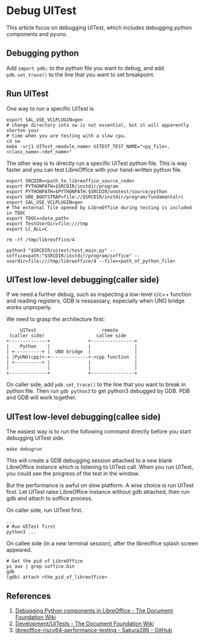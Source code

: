 
# Debug UITest

This article focus on debugging UITest, which includes debugging python components and pyuno.

## Debugging python

Add `import pdb;` to the python file you want to debug, and add `pdb.set_trace()` to the line that you want to set breakpoint.

## Run UITest

One way to run a specific UITest is

```shell
export SAL_USE_VCLPLUGIN=gen
# change directory into sw is not essential, but it will apparently shorten your
# time when you are testing with a slow cpu.
cd sw
make -srj1 UITest_<module_name> UITEST_TEST_NAME="<py_file>.<class_name>.<def_name>"
```

The other way is to directly run a specific UITest python file. This is way faster and you can test LibreOffice with your hand-written python file.

```shell
export SRCDIR=<path_to_libreoffice_source_code>
export PYTHONPATH=$SRCDIR/instdir/program
export PYTHONPATH=$PYTHONPATH:$SRCDIR/unotest/source/python
export URE_BOOTSTRAP=file://$SRCDIR/instdir/program/fundamentalrc
export SAL_USE_VCLPLUGIN=gen
# The external file opened by LibreOffice during testing is included in TDOC
export TDOC=<data_path>
export TestUserDir=file:///tmp 
export LC_ALL=C

rm -rf /tmp/libreoffice/4

python3 "$SRCDIR/uitest/test_main.py" --soffice=path:"$SRCDIR/instdir/program/soffice" --userdir=file:///tmp/libreoffice/4 --file=<path_of_python_file>
```

## UITest low-level debugging(caller side)

If we need a further debug, such as inspecting a low-level c/c++ function and reading registers, GDB is nessassary, especially when UNO bridge works unproperly.

We need to grasp the architecture first:

```plain
     UITest                        remote
 (caller side)                   callee side
+--------------+              +----------------+
|    Python    |              |                |
| +----------+ |  UNO bridge  |                |
| |PyUNO(cpp)+-+--------------+->cpp function  |
| +----------+ |              |                |
|              |              |                |
+--------------+              +----------------+
```

On caller side, add `pdb.set_trace()` to the line that you want to break in python file. Then run `gdb python3` to get python3 debugged by GDB. PDB and GDB will work together.

## UITest low-level debugging(callee side)

The easiest way is to run the following command directly before you start debugging UITest side.

```shell
make debugrun
```

This will create a GDB debugging session attached to a new blank LibreOffice instance which is listening to UITest call. When you run UITest, you could see the progress of the test in the window.

But the performance is awful on slow platform. A wise choice is run UITest first. Let UITest raise LibreOffice instance without gdb attached, then run gdb and attach to soffice process.

On caller side, run UITest first.

```shell
...
# Run UITest first
python3 ...
```

On callee side (in a new terminal session), after the libreoffice splash screen appeared.

```shell
# Get the pid of LibreOffice
ps aux | grep soffice.bin
gdb
(gdb) attach <the_pid_of_libreoffice>
```

## References

1. [Debugging Python components in LibreOffice - The Document Foundation Wiki](https://wiki.documentfoundation.org/Development/How_to_debug#Debugging_Python_components_in_LibreOffice)
2. [Development/UITests - The Document Foundation Wiki](https://wiki.documentfoundation.org/Development/UITests)
3. [libreoffice-riscv64-performance-testing - Sakura286 - GitHub](https://github.com/Sakura286/libreoffice-riscv64-performance-testing)